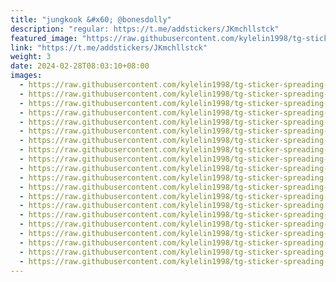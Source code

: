 ```yaml
---
title: "jungkook &#x60; @bonesdolly"
description: "regular: https://t.me/addstickers/JKmchllstck"
featured_image: "https://raw.githubusercontent.com/kylelin1998/tg-sticker-spreading-worldwide-images/main/img/4f2d604c-e8e7-40fa-92d3-130bfd6fbc77.jpg"
link: "https://t.me/addstickers/JKmchllstck"
weight: 3
date: 2024-02-28T08:03:10+08:00
images:
  - https://raw.githubusercontent.com/kylelin1998/tg-sticker-spreading-worldwide-images/main/img/4f2d604c-e8e7-40fa-92d3-130bfd6fbc77.jpg
  - https://raw.githubusercontent.com/kylelin1998/tg-sticker-spreading-worldwide-images/main/img/a0c9e2e6-47a7-492e-933f-a910a211c191.jpg
  - https://raw.githubusercontent.com/kylelin1998/tg-sticker-spreading-worldwide-images/main/img/1e7be3e8-995c-4c44-9c28-e4b8bbb610cb.jpg
  - https://raw.githubusercontent.com/kylelin1998/tg-sticker-spreading-worldwide-images/main/img/f17662e9-2626-44e5-b323-5887cc39ce23.jpg
  - https://raw.githubusercontent.com/kylelin1998/tg-sticker-spreading-worldwide-images/main/img/ddcc1c4a-89dd-40b9-919c-078e7b85cd8d.jpg
  - https://raw.githubusercontent.com/kylelin1998/tg-sticker-spreading-worldwide-images/main/img/ac9e20c3-08bc-4230-8571-96c17e948dc1.jpg
  - https://raw.githubusercontent.com/kylelin1998/tg-sticker-spreading-worldwide-images/main/img/18bfe137-0361-4003-aca1-bc8eb77e40ab.jpg
  - https://raw.githubusercontent.com/kylelin1998/tg-sticker-spreading-worldwide-images/main/img/dcdb4acc-a9c1-4423-8daf-dd22b03e5b5d.jpg
  - https://raw.githubusercontent.com/kylelin1998/tg-sticker-spreading-worldwide-images/main/img/a5df9f45-922e-4b96-8d7a-1cf09a083616.jpg
  - https://raw.githubusercontent.com/kylelin1998/tg-sticker-spreading-worldwide-images/main/img/797f6c35-4483-46cc-8836-7ef5eb59dabb.jpg
  - https://raw.githubusercontent.com/kylelin1998/tg-sticker-spreading-worldwide-images/main/img/d434799a-d3e8-452f-939a-0c0e9622ffc3.jpg
  - https://raw.githubusercontent.com/kylelin1998/tg-sticker-spreading-worldwide-images/main/img/e788af14-a194-4bc5-975e-a36962ba33e7.jpg
  - https://raw.githubusercontent.com/kylelin1998/tg-sticker-spreading-worldwide-images/main/img/94a2a81d-871d-492b-8e2a-c6a8d8c59cde.jpg
  - https://raw.githubusercontent.com/kylelin1998/tg-sticker-spreading-worldwide-images/main/img/dbcea4a2-06ad-4306-b207-ae5c7951b1a4.jpg
  - https://raw.githubusercontent.com/kylelin1998/tg-sticker-spreading-worldwide-images/main/img/4fcdb295-9c5b-439a-b4f2-7dfc3d46d02e.jpg
  - https://raw.githubusercontent.com/kylelin1998/tg-sticker-spreading-worldwide-images/main/img/805bbba4-8ed0-42bb-a2e2-7ea995eb7fa6.jpg
  - https://raw.githubusercontent.com/kylelin1998/tg-sticker-spreading-worldwide-images/main/img/a31c1417-014d-4365-8de1-7cc5a51ccb44.jpg
  - https://raw.githubusercontent.com/kylelin1998/tg-sticker-spreading-worldwide-images/main/img/68bce28c-c510-47d9-98a9-abb920f4019c.jpg
  - https://raw.githubusercontent.com/kylelin1998/tg-sticker-spreading-worldwide-images/main/img/70fc2aa4-258c-448b-a38b-a5733d201cca.jpg
  - https://raw.githubusercontent.com/kylelin1998/tg-sticker-spreading-worldwide-images/main/img/23fb1335-a725-4fdd-b60f-b56483b1faa6.jpg
---
```

